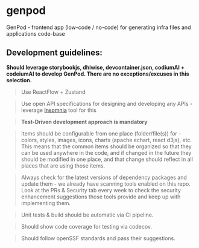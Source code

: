 # genpod
GenPod - frontend app (low-code / no-code) for generating infra files and applications code-base

## Development guidelines:
**Should leverage storybookjs, dhiwise, devcontainer.json, codiumAI + codeiumAI to develop GenPod. There are no exceptions/excuses in this selection.**
  > Use ReactFlow + Zustand

  > Use open API specifications for designing and developing any APIs - leverage [Insomnia](https://insomnia.rest/) tool for this
  
  > **Test-Driven development approach is mandatory**

  > Items should be configurable from one place (folder/file(s)) for - colors, styles, images, icons, charts (apache echart, react d3js), etc. This means that the common items should be organized so that they can be used anywhere in the code, and if changed in the future they should be modified in one place, and that change should reflect in all places that are using those items.

  > Always check for the latest versions of dependency packages and update them - we already have scanning tools enabled on this repo. Look at the PRs & Security tab every week to check the security enhancement suggestions those tools provide and keep up with implementing them.

  > Unit tests & build should be automatic via CI pipeline.

  > Should show code coverage for testing via codecov.

  > Should follow openSSF standards and pass their suggestions. 
